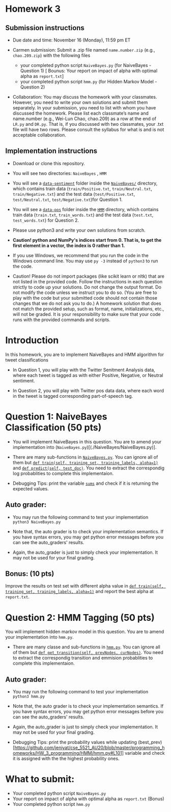 # Homework 3

## Submission instructions

* Due date and time: November 16 (Monday), 11:59 pm ET

* Carmen submission: 
Submit a .zip file named `name.number.zip` (e.g., `chao.209.zip`) with the following files
  - your completed python script `NaiveBayes.py` (for NaiveBayes - Question 1) [ Bounus: Your report on impact of alpha with optimal alpha as `report.txt`]
  - your completed python script `hmm.py` (for Hidden Markov Model - Question 2)
 
* Collaboration: You may discuss the homework with your classmates. However, you need to write your own solutions and submit them separately. In your submission, you need to list with whom you have discussed the homework. Please list each classmate’s name and name.number (e.g., Wei-Lun Chao, chao.209) as a row at the end of `LR.py` and `DR.py`. That is, if you discussed with two classmates, your .txt file will have two rows. Please consult the syllabus for what is and is not acceptable collaboration.

## Implementation instructions

* Download or clone this repository.

* You will see two directories: `NaiveBayes` , `HMM`

* You will see a [`data-sentiment`](`NaiveBayes/data-sentiment/`) folder inside the  [`NaiveBayes/`](./NaiveBayes/) directory, which contains train data (`train/Positive.txt`, `train/Neutral.txt`, `train/Negative.txt`) and the test data (`test/Positive.txt`, `test/Neutral.txt`, `test/Negative.txt`)for  Question 1.

* You will see a [`data-pos`](`./HMM/data-pos/`) folder inside the [`HMM`](./HMM/) directory, which contains train data (`train.txt`,  `train_words.txt`) and the test data (`test.txt`,  `test_words.txt`) for  Question 2.


* Please use python3 and write your own solutions from scratch. 

* **Caution! python and NumPy's indices start from 0. That is, to get the first element in a vector, the index is 0 rather than 1.**

* If you use Windows, we recommend that you run the code in the Windows command line. You may use `py -3` instead of `python3` to run the code.

* Caution! Please do not import packages (like scikit learn or nltk) that are not listed in the provided code. Follow the instructions in each question strictly to code up your solutions. Do not change the output format. Do not modify the code unless we instruct you to do so. (You are free to play with the code but your submitted code should not contain those changes that we do not ask you to do.) A homework solution that does not match the provided setup, such as format, name, initializations, etc., will not be graded. It is your responsibility to make sure that your code runs with the provided commands and scripts.



# Introduction

In this homework, you are to implement NaiveBayes and HMM algorithm for tweet classifications

* In Question 1, you will play with the Twitter Senitment Analysis data, where each tweet is tagged as with either Positive, Negative, or Neutral sentiment.


* In Question 2, you will play with Twitter pos data data, where each word in the tweet is tagged corresponding part-of-speech tag.



# Question 1: NaiveBayes Classification (50 pts)

* You will implement NaiveBayes in this question. You are to amend your implementation into (`NaiveBayes.py`)[(./NaiveBayes/NaiveBayes.py)].

* There are many sub-functions in  [`NaiveBayes.py`](./NaiveBayes/NaiveBayes.py). You can ignore all of them but [`def train(self, training_set, training_labels, alpha=1)`](https://github.com/jeniyat/cse_5521_AU20/blob/master/programming_homeworks/HW_3_programming/NaiveBayes/NaiveBayes.py#L104) and [`def predict(self, test_doc)`](https://github.com/jeniyat/cse_5521_AU20/blob/master/programming_homeworks/HW_3_programming/NaiveBayes/NaiveBayes.py#L128). You need to extract the correspondig log probablities to complete this implementaion.

* Debugging Tips: print the variable [`sums`](https://github.com/jeniyat/cse_5521_AU20/blob/master/programming_homeworks/HW_3_programming/NaiveBayes/NaiveBayes.py#L129) and check if it is returning the expected values.
  

## Auto grader:

* You may run the following command to test your implementation<br/>
`python3 NaiveBayes.py`<br/>

* Note that, the auto grader is to check your implementation semantics. If you have syntax errors, you may get python error messages before you can see the auto_graders' results.

* Again, the auto_grader is just to simply check your implementation. It may not be used for your final grading.

## Bonus: (10 pts)

Improve the results on test set with different alpha value in [`def train(self, training_set, training_labels, alpha=1)`](https://github.com/jeniyat/cse_5521_AU20/blob/master/programming_homeworks/HW_3_programming/NaiveBayes/NaiveBayes.py#L104) and report the best alpha at `report.txt`.



# Question 2: HMM Tagging (50 pts)

 You will implement hidden markov model in this question. You are to amend your implementation into `hmm.py`.

* There are many classe and sub-functions in [`hmm.py`](./HMM/hmm.py). You can ignore all of them but [`def get_transition(self, prevNodes, curNodes)`](https://github.com/jeniyat/cse_5521_AU20/blob/master/programming_homeworks/HW_3_programming/HMM/hmm.py#L81). You need to extract the correspondig transition and emmision probablities to complete this implementaion.
  

## Auto grader:

* You may run the following command to test your implementation<br/>
`python3 hmm.py`<br/>

* Note that, the auto grader is to check your implementation semantics. If you have syntax errors, you may get python error messages before you can see the auto_graders' results.

* Again, the auto_grader is just to simply check your implementation. It may not be used for your final grading.

* Debugging Tips: print the probability values while updating (best_prev)[https://github.com/jeniyat/cse_5521_AU20/blob/master/programming_homeworks/HW_3_programming/HMM/hmm.py#L101] variable and check it is assigned with the the highest probability ones.


# What to submit:

* Your completed python script `NaiveBayes.py`
* Your report on impact of alpha with optimal alpha as `report.txt` (Bonus)
* Your completed python script `hmm.py`

